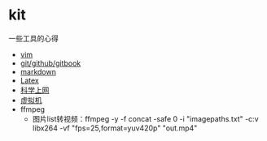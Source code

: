 # kit

一些工具的心得

* [vim](note.md)
* [git/github/gitbook](note-1/)
* [markdown](markdown/)
* [Latex](latex/)
* [科学上网](ss.md)
* [虚拟机](vmware.md)
* ffmpeg
  - 图片list转视频：ffmpeg -y -f concat -safe 0 -i "imagepaths.txt" -c:v libx264 -vf "fps=25,format=yuv420p" "out.mp4"
